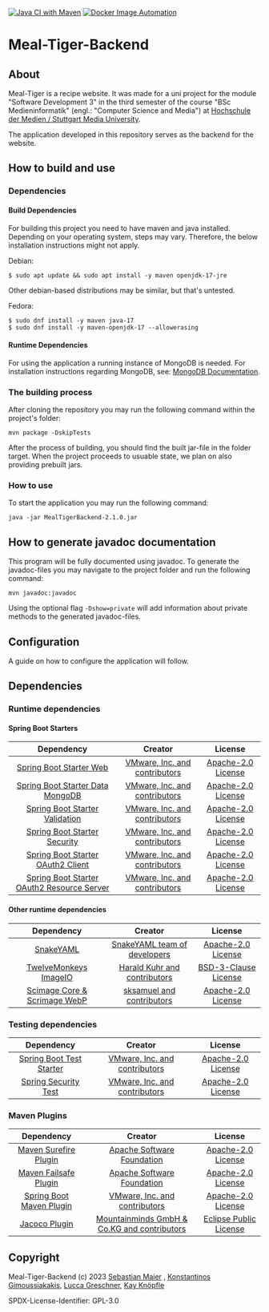 [![Java CI with Maven](https://github.com/Meal-Tiger/Meal-Tiger-Backend/actions/workflows/maven.yml/badge.svg?branch=main)](https://github.com/Meal-Tiger/Meal-Tiger-Backend/actions/workflows/maven.yml)
[![Docker Image Automation](https://github.com/Meal-Tiger/Meal-Tiger-Backend/actions/workflows/docker.yml/badge.svg?branch=main)](https://github.com/Meal-Tiger/Meal-Tiger-Backend/actions/workflows/docker.yml)


# Meal-Tiger-Backend

## About

Meal-Tiger is a recipe website. It was made for a uni project for the module "Software Development 3" in the third
semester of the course "BSc Medieninformatik" (engl.: "Computer Science and Media")
at [Hochschule der Medien / Stuttgart Media University](https://www.hdm-stuttgart.de).

The application developed in this repository serves as the backend for the website.

## How to build and use

### Dependencies

#### Build Dependencies

For building this project you need to have maven and java installed. Depending on your operating system, steps may vary.
Therefore, the below installation instructions might not apply.

Debian:

`$ sudo apt update && sudo apt install -y maven openjdk-17-jre`

Other debian-based distributions may be similar, but that's untested.

Fedora:

```
$ sudo dnf install -y maven java-17
$ sudo dnf install -y maven-openjdk-17 --allowerasing
```

#### Runtime Dependencies

For using the application a running instance of MongoDB is needed. For installation instructions regarding MongoDB,
see: [MongoDB Documentation](https://www.mongodb.com/docs/manual/installation/).

### The building process

After cloning the repository you may run the following command within the project's folder:

`mvn package -DskipTests`

After the process of building, you should find the built jar-file in the folder target.
When the project proceeds to usuable state, we plan on also providing prebuilt jars.

### How to use

To start the application you may run the following command:

`java -jar MealTigerBackend-2.1.0.jar`

## How to generate javadoc documentation

This program will be fully documented using javadoc. To generate the javadoc-files you may navigate to the project
folder and run the following command:

`mvn javadoc:javadoc`

Using the optional flag `-Dshow=private` will add information about private methods to the generated javadoc-files.

## Configuration

A guide on how to configure the application will follow.

## Dependencies

### Runtime dependencies

#### Spring Boot Starters

|Dependency|Creator|License|
|:--:|:--:|:--:|
|[Spring Boot Starter Web](https://github.com/spring-projects/spring-boot/blob/main/spring-boot-project/spring-boot-starters/spring-boot-starter-web/build.gradle)|[VMware, Inc. and contributors](https://github.com/spring-projects)|[Apache-2.0 License](https://github.com/spring-projects/spring-boot/blob/main/LICENSE.txt)|
|[Spring Boot Starter Data MongoDB](https://github.com/spring-projects/spring-data-mongodb)|[VMware, Inc. and contributors](https://github.com/spring-projects)|[Apache-2.0 License](https://github.com/spring-projects/spring-data-mongodb/blob/main/LICENSE.txt)|
|[Spring Boot Starter Validation](https://github.com/spring-projects/spring-boot/blob/main/spring-boot-project/spring-boot-starters/spring-boot-starter-validation/build.gradle)|[VMware, Inc. and contributors](https://github.com/spring-projects)|[Apache-2.0 License](https://github.com/spring-projects/spring-boot/blob/main/LICENSE.txt)|
|[Spring Boot Starter Security](https://github.com/spring-projects/spring-boot/blob/main/spring-boot-project/spring-boot-starters/spring-boot-starter-security/build.gradle)|[VMware, Inc. and contributors](https://github.com/spring-projects)|[Apache-2.0 License](https://github.com/spring-projects/spring-boot/blob/main/LICENSE.txt)|
|[Spring Boot Starter OAuth2 Client](https://github.com/spring-projects/spring-boot/blob/main/spring-boot-project/spring-boot-starters/spring-boot-starter-oauth2-client/build.gradle)|[VMware, Inc. and contributors](https://github.com/spring-projects)|[Apache-2.0 License](https://github.com/spring-projects/spring-boot/blob/main/LICENSE.txt)|
|[Spring Boot Starter OAuth2 Resource Server](https://github.com/spring-projects/spring-boot/blob/main/spring-boot-project/spring-boot-starters/spring-boot-starter-oauth2-resource-server/build.gradle)|[VMware, Inc. and contributors](https://github.com/spring-projects)|[Apache-2.0 License](https://github.com/spring-projects/spring-boot/blob/main/LICENSE.txt)|

#### Other runtime dependencies

|Dependency|Creator|License|
|:--:|:--:|:--:|
|[SnakeYAML](https://bitbucket.org/snakeyaml/snakeyaml/src/master/)|[SnakeYAML team of developers](https://bitbucket.org/snakeyaml/snakeyaml/src)|[Apache-2.0 License](https://bitbucket.org/snakeyaml/snakeyaml/src/master/LICENSE.txt)|
|[TwelveMonkeys ImageIO](https://github.com/haraldk/TwelveMonkeys)|[Harald Kuhr and contributors](https://github.com/haraldk)|[BSD-3-Clause License](https://github.com/haraldk/TwelveMonkeys/blob/master/LICENSE.txt)
|[Scimage Core & Scrimage WebP](https://github.com/sksamuel/scrimage)|[sksamuel and contributors](https://github.com/sksamuel)|[Apache-2.0 License](https://github.com/sksamuel/scrimage/blob/master/LICENSE)|

### Testing dependencies

|Dependency|Creator|License|
|:--:|:--:|:--:|
|[Spring Boot Test Starter](https://github.com/spring-projects/spring-boot/blob/main/spring-boot-project/spring-boot-starters/spring-boot-starter-test/build.gradle)|[VMware, Inc. and contributors](https://github.com/spring-projects)|[Apache-2.0 License](https://github.com/spring-projects/spring-boot/blob/main/LICENSE.txt)|
|[Spring Security Test](https://github.com/spring-projects/spring-security)|[VMware, Inc. and contributors](https://github.com/spring-projects)|[Apache-2.0 License](https://github.com/spring-projects/spring-security/blob/main/LICENSE.txt)|

### Maven Plugins

|Dependency|Creator|License|
|:--:|:--:|:--:|
|[Maven Surefire Plugin](https://maven.apache.org/surefire/maven-surefire-plugin/)|[Apache Software Foundation](https://www.apache.org/)|[Apache-2.0 License](https://www.apache.org/licenses/LICENSE-2.0)|
|[Maven Failsafe Plugin](https://github.com/apache/maven-surefire/tree/surefire-3.0.0-M8/maven-failsafe-plugin)|[Apache Software Foundation](https://www.apache.org)|[Apache-2.0 License](https://www.apache.org/licenses/LICENSE-2.0)|
|[Spring Boot Maven Plugin](https://github.com/spring-projects/spring-boot/tree/47516b50c39bd6ea924a1f6720ce6d4a71088651/spring-boot-project/spring-boot-tools/spring-boot-maven-plugin)|[VMware, Inc. and contributors](https://github.com/spring-projects)|[Apache-2.0 License](https://github.com/spring-projects/spring-boot/blob/main/LICENSE.txt)|
|[Jacoco Plugin](https://www.jacoco.org/jacoco/trunk/index.html)|[Mountainminds GmbH & Co.KG and contributors](https://www.jacoco.org/jacoco/trunk/index.html)|[Eclipse Public License](https://www.jacoco.org/jacoco/trunk/doc/license.html)|


## Copyright

Meal-Tiger-Backend (c) 2023 [Sebastian Maier](https://github.com/SebastianMaier03)
, [Konstantinos Gimoussiakakis](https://github.com/Kostanix), [Lucca Greschner](https://github.com/Uggah), [Kay Knöpfle](https://github.com/Joystick01)

SPDX-License-Identifier: GPL-3.0
